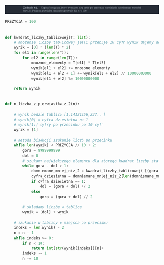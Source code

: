 <picture>
  <source srcset="../../srt/zbior_zadan/82.png" media="(prefers-color-scheme: light)">
  <source srcset="../../srt/zbior_zadan/black_82.png" media="(prefers-color-scheme: dark)">
  <img src="../../srt/zbior_zadan/black_82.png" alt="zadanie 82">
</picture>

```python
PREZYCJA = 100


def kwadrat_liczby_tablicowej(T: list):
    # mnozenie liczby tablicowej jesli przebije 10 cyfr wynik dajemy do nasten tablicy
    wynik = [0] * (len(T) * 2)
    for el1 in range(len(T)):
        for el2 in range(len(T)):
            mnozone_elementy = T[el1] * T[el2]
            wynik[el1 + el2] += mnozone_elementy
            wynik[el1 + el2 + 1] += wynik[el1 + el2] // 10000000000
            wynik[el1 + el2] %= 10000000000

    return wynik


def n_liczba_z_pierwiastka_z_2(n):

    # wynik bedzie tablica [1,14121356,237...]
    # wynik[0] = cyfra dziesietna np 1
    # wynik[1:] cyfry po przecinku po 10 cyfr
    wynik = [1]

    # metoda bisekcji szukanie liczb po przecinku
    while len(wynik) < PREZYCJA // 10 + 2:
        gora = 9999999999
        dol = 0
        # szukamy najwiekszego elementu dla ktorego kwadrat liczby staje sie 2 i bierzmy o jeden mniejszy
        while gora - dol > 1:
            domniemane_mniej_niz_2 = kwadrat_liczby_tablicowej( [(gora + dol) // 2] + wynik)
            cyfra_dziesietna = domniemane_mniej_niz_2[len(domniemane_mniej_niz_2) - 2]
            if cyfra_dziesietna == 1:
                dol = (gora + dol) // 2
            else:
                gora = (gora + dol) // 2

        # skladamy liczbe w tablice
        wynik = [dol] + wynik

    # szukanie w tablicy n miejsca po przecinku
    indeks = len(wynik) - 2
    n = n - 1
    while indeks >= 0:
        if n < 10:
            return int(str(wynik[indeks])[n])
        indeks -= 1
        n -= 10

```